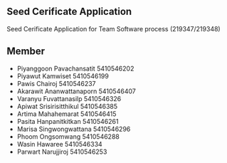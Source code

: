 ## Seed Cerificate Application

Seed Cerificate Application for Team Software process (219347/219348)

## Member

* Piyanggoon Pavachansatit        5410546202
* Piyawut Kamwiset                5410546199
* Pawis Chairoj                   5410546237
* Akarawit Ananwattanaporn        5410546407
* Varanyu Fuvattanasilp           5410546326
* Apiwat Srisirisitthikul         5410546385
* Artima Mahahemarat              5410546415
* Pasita Hanpanitkitkan           5410546261
* Marisa Singwongwattana          5410546296
* Phoom Ongsomwang                5410546288
* Wasin Hawaree                   5410546334
* Parwart Narujjiroj              5410546253
